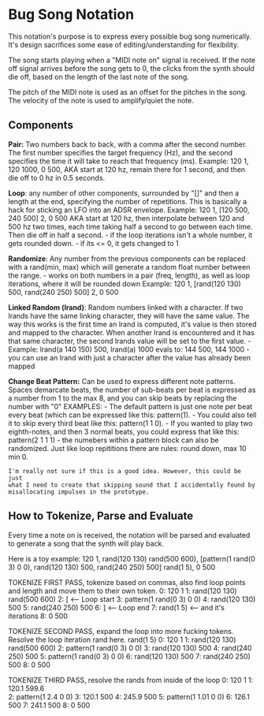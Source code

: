 # Bug Song Notation

This notation's purpose is to express every possible bug song numerically. 
It's design sacrifices some ease of editing/understanding for flexibility.

The song starts playing when a "MIDI note on" signal is received. If the
note off signal arrives before the song gets to 0, the clicks from the 
synth should die off, based on the length of the last note of the song.

The pitch of the MIDI note is used as an offset for the pitches in the song.
The velocity of the note is used to amplify/quiet the note.


## Components

**Pair:** Two numbers back to back, with a comma after the second number.
The first number specifies the target frequency (Hz), and the second specifies
the time it will take to reach that frequency (ms).
	Example: 120 1, 120 1000, 0 500,
	AKA start at 120 hz, remain there for 1 second, and then die off to 0 hz in
	0.5 seconds.
	
**Loop**: any number of other components, surrounded by "[]" and then a
 length at the end, specifying the number of repetitions. This is basically a
 hack for sticking an LFO into an ADSR envelope.
	Example: 120 1, [120 500, 240 500] 2, 0 500
	AKA start at 120 hz, then interpolate between 120 and 500 hz two times, each time
	taking half a second to go between each time. Then die off in half a second.
	- if the loop iterations isn't a whole number, it gets rounded down.
	- if its <= 0, it gets changed to 1
	
**Randomize**: Any number from the previous components can be replaced with a 
rand(min, max) which will generate a random float number between the range.
	- works on both numbers in a pair (freq, length), as well as loop
	  iterations, where it will be rounded down
	Example: 120 1, [rand(120 130) 500, rand(240 250) 500] 2, 0 500
	
**Linked Random (lrand)**: Random numbers linked with a character. If two lrands have
the same linking character, they will have the same value. The way this works is the
first time an lrand is computed, it's value is then stored and mapped to the character.
When another lrand is encountered and it has that same character, the second lrands
value will be set to the first value. 
	- Example: lrand(a 140 150) 500, lrand(a) 1000 
     evals to: 144 500, 144 1000
	- you can use an lrand with just a character after the value has already been mapped

**Change Beat Pattern:** Can be used to express different note patterns. Spaces
demarcate beats, the number of sub-beats per beat is expressed as a number from
1 to the max 8, and you can skip beats by replacing the number with "0"
	EXAMPLES:
	- The default pattern is just one note per beat every beat (which can be
	  expressed like this: pattern(1). 
	- You could also tell it to skip every third beat like this: pattern(1 1 0).
	- If you wanted to play two eighth-notes, and then 3 normal beats, you could 
	  express that like this: pattern(2 1 1 1)
	- the numebers within a pattern block can also be randomized. Just like
	  loop repititions there are rules: round down, max 10 min 0.
	
	I'm really not sure if this is a good idea. However, this could be just
	what I need to create that skipping sound that I accidentally found by
	misallocating impulses in the prototype.
	
## How to Tokenize, Parse and Evaluate

Every time a note on is received, the notation will be parsed and evaluated to
generate a song that the synth will play back.

Here is a toy example: 120 1, rand(120 130) rand(500 600), [pattern(1 rand(0 3) 0 0), rand(120 130) 500, rand(240 250) 500] rand(1 5), 0 500

TOKENIZE FIRST PASS, tokenize based on commas, also find loop points and length and move them to their own token.
	0: 120 1
	1: rand(120 130) rand(500 600)
	2: [							<-- Loop start
	3: pattern(1 rand(0 3) 0 0)
	4: rand(120 130) 500
	5: rand(240 250) 500
	6: ] 							<-- Loop end
	7: rand(1 5)					<-- and it's iterations
	8: 0 500
			
TOKENIZE SECOND PASS, expand the loop into more fucking tokens. Resolve the loop iteration rand
here. rand(1 5) 
	0: 120 1
	1: rand(120 130) rand(500 600)
	2: pattern(1 rand(0 3) 0 0)
	3: rand(120 130) 500
	4: rand(240 250) 500
	5: pattern(1 rand(0 3) 0 0)
	6: rand(120 130) 500
	7: rand(240 250) 500
	8: 0 500	
	
TOKENIZE THIRD PASS, resolve the rands from inside of the loop
	0: 120 1
	1: 120.1 599.6			
	2: pattern(1 2.4 0 0)
	3: 120.1 500
	4: 245.9 500
	5: pattern(1 1.01 0 0)
	6: 126.1 500
	7: 241.1 500
	8: 0 500
